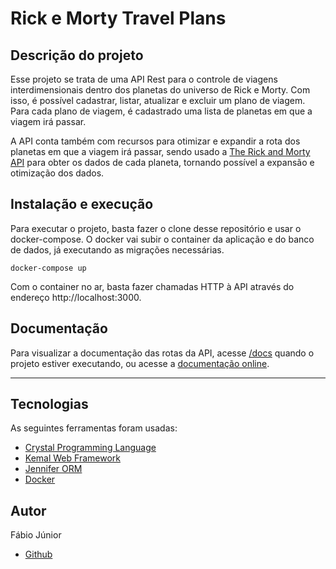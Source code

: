 # Rick e Morty Travel Plans

## Descrição do projeto

Esse projeto se trata de uma API Rest para o controle de viagens interdimensionais dentro dos planetas do universo de Rick e Morty. Com isso, é possível cadastrar, listar, atualizar e excluir um plano de viagem. Para cada
plano de viagem, é cadastrado uma lista de planetas em que a viagem irá passar.

A API conta também com recursos para otimizar e expandir a rota dos planetas em que a viagem irá passar, sendo usado a [The Rick and Morty API](https://rickandmortyapi.com/) para obter os dados de cada planeta, tornando possível a expansão e otimização dos dados.

## Instalação e execução

Para executar o projeto, basta fazer o clone desse repositório e usar o docker-compose. O docker vai subir o container da aplicação e do banco de dados, já executando as migrações necessárias.

```
docker-compose up
```

Com o container no ar, basta fazer chamadas HTTP à API através do endereço http://localhost:3000.

## Documentação

Para visualizar a documentação das rotas da API, acesse [/docs](http://localhost:3000/docs) quando o projeto estiver executando, ou acesse a [documentação online](https://docs-milenio-challenge.vercel.app/).

---

## Tecnologias

As seguintes ferramentas foram usadas:

- [Crystal Programming Language](https://crystal-lang.org/)
- [Kemal Web Framework](https://kemalcr.com/)
- [Jennifer ORM](https://imdrasil.github.io/)
- [Docker](https://www.docker.com/)

## Autor

Fábio Júnior

- [Github](https://github.com/fjrleao)

